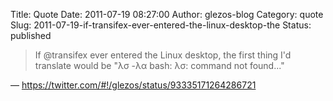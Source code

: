 Title: Quote
Date: 2011-07-19 08:27:00
Author: glezos-blog
Category: quote
Slug: 2011-07-19-if-transifex-ever-entered-the-linux-desktop-the
Status: published

> If @transifex ever entered the Linux desktop, the first thing I'd translate would be "λσ -λα bash: λσ: command not found..."

&mdash; https://twitter.com/#!/glezos/status/93335171264286721
